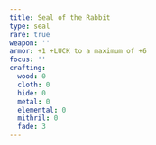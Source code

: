 ```yaml
---
title: Seal of the Rabbit
type: seal
rare: true
weapon: ''
armor: +1 +LUCK to a maximum of +6
focus: ''
crafting:
  wood: 0
  cloth: 0
  hide: 0
  metal: 0
  elemental: 0
  mithril: 0
  fade: 3
---
```


